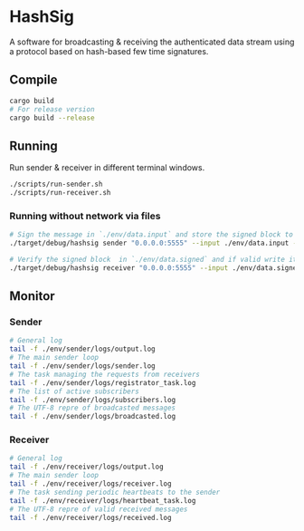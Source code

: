 # HashSig

A software for broadcasting & receiving the authenticated data stream using a protocol based on hash-based few time signatures.

## Compile

```sh
cargo build
# For release version
cargo build --release
```

## Running

Run sender & receiver in different terminal windows.

```sh
./scripts/run-sender.sh
./scripts/run-receiver.sh
```

### Running without network via files
```sh
# Sign the message in `./env/data.input` and store the signed block to `./env/data.signed`
./target/debug/hashsig sender "0.0.0.0:5555" --input ./env/data.input --output ./env/data.signed

# Verify the signed block  in `./env/data.signed` and if valid write it to `./env/data.output`
./target/debug/hashsig receiver "0.0.0.0:5555" --input ./env/data.signed --output ./env/data.output
```

## Monitor

### Sender

```sh
# General log
tail -f ./env/sender/logs/output.log
# The main sender loop
tail -f ./env/sender/logs/sender.log
# The task managing the requests from receivers
tail -f ./env/sender/logs/registrator_task.log
# The list of active subscribers
tail -f ./env/sender/logs/subscribers.log
# The UTF-8 repre of broadcasted messages
tail -f ./env/sender/logs/broadcasted.log
```

### Receiver

```sh
# General log
tail -f ./env/receiver/logs/output.log
# The main sender loop
tail -f ./env/receiver/logs/receiver.log
# The task sending periodic heartbeats to the sender
tail -f ./env/receiver/logs/heartbeat_task.log
# The UTF-8 repre of valid received messages
tail -f ./env/receiver/logs/received.log
```
